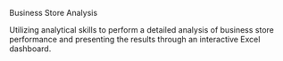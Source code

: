 Business Store Analysis

Utilizing analytical skills to perform a detailed analysis of business store performance and presenting the results through an interactive Excel dashboard.
